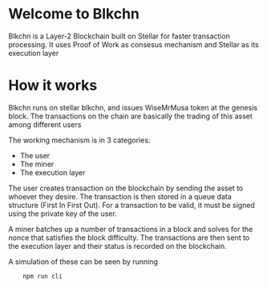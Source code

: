 # Welcome to Blkchn

Blkchn is a Layer-2 Blockchain built on Stellar for faster transaction processing. It uses Proof of Work as consesus mechanism and Stellar as its execution layer

# How it works

Blkchn runs on stellar blkchn, and issues WiseMrMusa token at the genesis block. The transactions on the chain are basically the trading of this asset among different users

The working mechanism is in 3 categories: 
- The user
- The miner 
- The execution layer

The user creates transaction on the blockchain by sending the asset to whoever they desire. The transaction is then stored in a queue data structure (First In First Out). For a transaction to be valid, it must be signed using the private key of the user.

A miner batches up a number of transactions in a block and solves for the nonce that satisfies the block difficulty. The transactions are then sent to the execution layer and their status is recorded on the blockchain. 

A simulation of these can be seen by running

```
    npm run cli
```